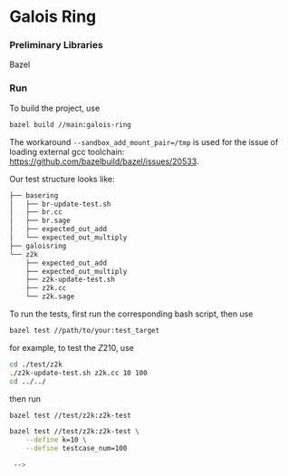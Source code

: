 # Galois Ring

### Preliminary Libraries
Bazel

### Run
To build the project, use
```bash
bazel build //main:galois-ring 
```
 The workaround `--sandbox_add_mount_pair=/tmp` is used for the issue of loading external gcc toolchain: https://github.com/bazelbuild/bazel/issues/20533. 

Our test structure looks like:

```bash
├── basering
│   ├── br-update-test.sh
│   ├── br.cc
│   ├── br.sage
│   ├── expected_out_add
│   └── expected_out_multiply
├── galoisring
└── z2k
    ├── expected_out_add
    ├── expected_out_multiply
    ├── z2k-update-test.sh
    ├── z2k.cc
    └── z2k.sage
```

To run the tests, first run the corresponding bash script, then use 

```bash
bazel test //path/to/your:test_target 
```
for example, to test the $Z210$, use
 ```bash
cd ./test/z2k
./z2k-update-test.sh z2k.cc 10 100
cd ../../
 ```
then run 
```bash
bazel test //test/z2k:z2k-test
```
```bash
bazel test //test/z2k:z2k-test \
    --define k=10 \
    --define testcase_num=100 

 -->
